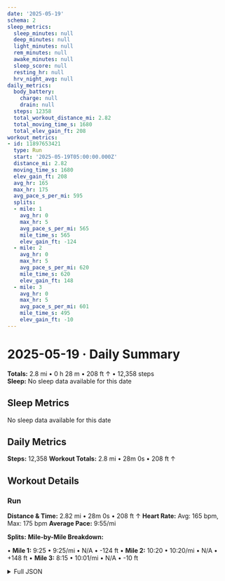 ```yaml
---
date: '2025-05-19'
schema: 2
sleep_metrics:
  sleep_minutes: null
  deep_minutes: null
  light_minutes: null
  rem_minutes: null
  awake_minutes: null
  sleep_score: null
  resting_hr: null
  hrv_night_avg: null
daily_metrics:
  body_battery:
    charge: null
    drain: null
  steps: 12358
  total_workout_distance_mi: 2.82
  total_moving_time_s: 1680
  total_elev_gain_ft: 208
workout_metrics:
- id: 11897653421
  type: Run
  start: '2025-05-19T05:00:00.000Z'
  distance_mi: 2.82
  moving_time_s: 1680
  elev_gain_ft: 208
  avg_hr: 165
  max_hr: 175
  avg_pace_s_per_mi: 595
  splits:
  - mile: 1
    avg_hr: 0
    max_hr: 5
    avg_pace_s_per_mi: 565
    mile_time_s: 565
    elev_gain_ft: -124
  - mile: 2
    avg_hr: 0
    max_hr: 5
    avg_pace_s_per_mi: 620
    mile_time_s: 620
    elev_gain_ft: 148
  - mile: 3
    avg_hr: 0
    max_hr: 5
    avg_pace_s_per_mi: 601
    mile_time_s: 495
    elev_gain_ft: -10
---
```

# 2025-05-19 · Daily Summary
**Totals:** 2.8 mi • 0 h 28 m • 208 ft ↑ • 12,358 steps  
**Sleep:** No sleep data available for this date

## Sleep Metrics
No sleep data available for this date

## Daily Metrics
**Steps:** 12,358
**Workout Totals:** 2.8 mi • 28m 0s • 208 ft ↑

## Workout Details
### Run
**Distance & Time:** 2.82 mi • 28m 0s • 208 ft ↑
**Heart Rate:** Avg: 165 bpm, Max: 175 bpm
**Average Pace:** 9:55/mi

**Splits:**
**Mile-by-Mile Breakdown:**

• **Mile 1:** 9:25 • 9:25/mi • N/A • -124 ft
• **Mile 2:** 10:20 • 10:20/mi • N/A • +148 ft
• **Mile 3:** 8:15 • 10:01/mi • N/A • -10 ft


<details>
<summary>Full JSON</summary>

```json
{
  "date": "2025-05-19",
  "schema": 2,
  "sleep_metrics": {
    "sleep_minutes": null,
    "deep_minutes": null,
    "light_minutes": null,
    "rem_minutes": null,
    "awake_minutes": null,
    "sleep_score": null,
    "resting_hr": null,
    "hrv_night_avg": null
  },
  "daily_metrics": {
    "body_battery": {
      "charge": null,
      "drain": null
    },
    "steps": 12358,
    "total_workout_distance_mi": 2.82,
    "total_moving_time_s": 1680,
    "total_elev_gain_ft": 208
  },
  "workout_metrics": [
    {
      "id": 11897653421,
      "type": "Run",
      "start": "2025-05-19T05:00:00.000Z",
      "distance_mi": 2.82,
      "moving_time_s": 1680,
      "elev_gain_ft": 208,
      "avg_hr": 165,
      "max_hr": 175,
      "avg_pace_s_per_mi": 595,
      "splits": [
        {
          "mile": 1,
          "avg_hr": 0,
          "max_hr": 5,
          "avg_pace_s_per_mi": 565,
          "mile_time_s": 565,
          "elev_gain_ft": -124
        },
        {
          "mile": 2,
          "avg_hr": 0,
          "max_hr": 5,
          "avg_pace_s_per_mi": 620,
          "mile_time_s": 620,
          "elev_gain_ft": 148
        },
        {
          "mile": 3,
          "avg_hr": 0,
          "max_hr": 5,
          "avg_pace_s_per_mi": 601,
          "mile_time_s": 495,
          "elev_gain_ft": -10
        }
      ]
    }
  ]
}
```
</details>
